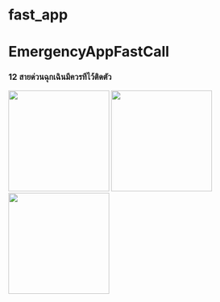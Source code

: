 # fast_app

# EmergencyAppFastCall
### 12 สายด่วนฉุกเฉินมีควรทีไว้ติดตัว

<img src="https://i.ibb.co/7pDRqS5/EmcApp.jpg" width="200"> 
<img src="https://i.ibb.co/2c2Gb3j/EmcApp2.jpg" width="200">
<img src="https://i.ibb.co/c1HbvQF/EmcApp3.jpg" width="200">
